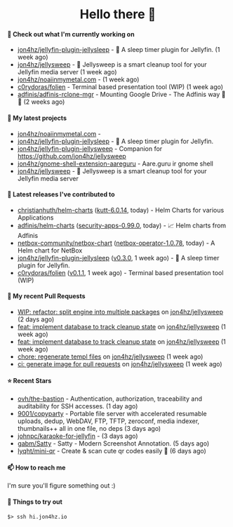 <h1 align=center>Hello there 👋</h1>

#### 👷 Check out what I'm currently working on

- [jon4hz/jellyfin-plugin-jellysleep](https://github.com/jon4hz/jellyfin-plugin-jellysleep) - 🌙 A sleep timer plugin for Jellyfin. (1 week ago)
- [jon4hz/jellysweep](https://github.com/jon4hz/jellysweep) - 🧹 Jellysweep is a smart cleanup tool for your Jellyfin media server (1 week ago)
- [jon4hz/noaiinmymetal.com](https://github.com/jon4hz/noaiinmymetal.com) -  (1 week ago)
- [c0rydoras/folien](https://github.com/c0rydoras/folien) - Terminal based presentation tool (WIP) (1 week ago)
- [adfinis/adfinis-rclone-mgr](https://github.com/adfinis/adfinis-rclone-mgr) - Mounting Google Drive - The Adfinis way 🧙✨ (2 weeks ago)

#### 🌱 My latest projects

- [jon4hz/noaiinmymetal.com](https://github.com/jon4hz/noaiinmymetal.com) - 
- [jon4hz/jellyfin-plugin-jellysleep](https://github.com/jon4hz/jellyfin-plugin-jellysleep) - 🌙 A sleep timer plugin for Jellyfin.
- [jon4hz/jellyfin-plugin-jellysweep](https://github.com/jon4hz/jellyfin-plugin-jellysweep) - Companion for https://github.com/jon4hz/jellysweep
- [jon4hz/gnome-shell-extension-aareguru](https://github.com/jon4hz/gnome-shell-extension-aareguru) - Aare.guru ir gnome shell
- [jon4hz/jellysweep](https://github.com/jon4hz/jellysweep) - 🧹 Jellysweep is a smart cleanup tool for your Jellyfin media server

#### 🔭 Latest releases I've contributed to

- [christianhuth/helm-charts](https://github.com/christianhuth/helm-charts) ([kutt-6.0.14](https://github.com/christianhuth/helm-charts/releases/tag/kutt-6.0.14), today) - Helm Charts for various Applications
- [adfinis/helm-charts](https://github.com/adfinis/helm-charts) ([security-apps-0.99.0](https://github.com/adfinis/helm-charts/releases/tag/security-apps-0.99.0), today) - 📈 Helm charts from Adfinis
- [netbox-community/netbox-chart](https://github.com/netbox-community/netbox-chart) ([netbox-operator-1.0.78](https://github.com/netbox-community/netbox-chart/releases/tag/netbox-operator-1.0.78), today) - A Helm chart for NetBox
- [jon4hz/jellyfin-plugin-jellysleep](https://github.com/jon4hz/jellyfin-plugin-jellysleep) ([v0.3.0](https://github.com/jon4hz/jellyfin-plugin-jellysleep/releases/tag/v0.3.0), 1 week ago) - 🌙 A sleep timer plugin for Jellyfin.
- [c0rydoras/folien](https://github.com/c0rydoras/folien) ([v0.1.1](https://github.com/c0rydoras/folien/releases/tag/v0.1.1), 1 week ago) - Terminal based presentation tool (WIP)

#### 🔨 My recent Pull Requests

- [WIP: refactor: split engine into multiple packages](https://github.com/jon4hz/jellysweep/pull/74) on [jon4hz/jellysweep](https://github.com/jon4hz/jellysweep) (2 days ago)
- [feat: implement database to track cleanup state](https://github.com/jon4hz/jellysweep/pull/70) on [jon4hz/jellysweep](https://github.com/jon4hz/jellysweep) (1 week ago)
- [feat: implement database to track cleanup state](https://github.com/jon4hz/jellysweep/pull/69) on [jon4hz/jellysweep](https://github.com/jon4hz/jellysweep) (1 week ago)
- [chore: regenerate templ files](https://github.com/jon4hz/jellysweep/pull/68) on [jon4hz/jellysweep](https://github.com/jon4hz/jellysweep) (1 week ago)
- [ci: generate image for pull requests](https://github.com/jon4hz/jellysweep/pull/67) on [jon4hz/jellysweep](https://github.com/jon4hz/jellysweep) (1 week ago)

#### ⭐ Recent Stars

- [ovh/the-bastion](https://github.com/ovh/the-bastion) - Authentication, authorization, traceability and auditability for SSH accesses. (1 day ago)
- [9001/copyparty](https://github.com/9001/copyparty) - Portable file server with accelerated resumable uploads, dedup, WebDAV, FTP, TFTP, zeroconf, media indexer, thumbnails&#43;&#43; all in one file, no deps (3 days ago)
- [johnpc/karaoke-for-jellyfin](https://github.com/johnpc/karaoke-for-jellyfin) -  (3 days ago)
- [gabm/Satty](https://github.com/gabm/Satty) - Satty - Modern Screenshot Annotation. (5 days ago)
- [lyqht/mini-qr](https://github.com/lyqht/mini-qr) - Create &amp; scan cute qr codes easily 👾 (6 days ago)

#### 📫 How to reach me
I'm sure you'll figure something out :)

#### 👀 Things to try out
```
$> ssh hi.jon4hz.io
```